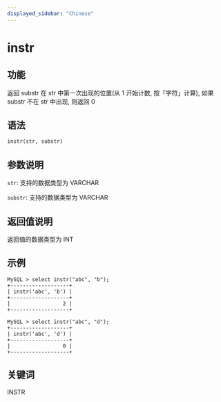 ```yaml
---
displayed_sidebar: "Chinese"
---
```


# instr

## 功能

返回 substr 在 str 中第一次出现的位置(从 1 开始计数, 按「字符」计算), 如果 substr 不在 str 中出现, 则返回 0

## 语法

```Haskell
instr(str, substr)
```

## 参数说明

`str`: 支持的数据类型为 VARCHAR

`substr`: 支持的数据类型为 VARCHAR

## 返回值说明

返回值的数据类型为 INT

## 示例

```Plain Text
MySQL > select instr("abc", "b");
+-------------------+
| instr('abc', 'b') |
+-------------------+
|                 2 |
+-------------------+

MySQL > select instr("abc", "d");
+-------------------+
| instr('abc', 'd') |
+-------------------+
|                 0 |
+-------------------+
```

## 关键词

INSTR

